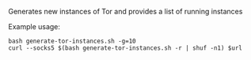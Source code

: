 Generates new instances of Tor and provides a list of running instances

Example usage:

```
bash generate-tor-instances.sh -g=10 
curl --socks5 $(bash generate-tor-instances.sh -r | shuf -n1) $url

```
